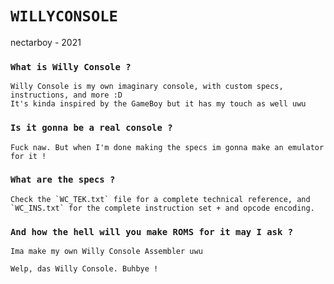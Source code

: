# `WILLYCONSOLE`
nectarboy - 2021

### `What is Willy Console ?`
```
Willy Console is my own imaginary console, with custom specs, instructions, and more :D
It's kinda inspired by the GameBoy but it has my touch as well uwu
```

### `Is it gonna be a real console ?`
```Fuck naw. But when I'm done making the specs im gonna make an emulator for it !```

### `What are the specs ?`
```Check the `WC_TEK.txt` file for a complete technical reference, and `WC_INS.txt` for the complete instruction set + and opcode encoding.```

### `And how the hell will you make ROMS for it may I ask ?`
```Ima make my own Willy Console Assembler uwu```

`Welp, das Willy Console. Buhbye !`
